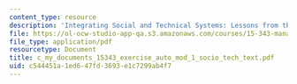 ```yaml
---
content_type: resource
description: 'Integrating Social and Technical Systems: Lessons from the Auto Industry'
file: https://ol-ocw-studio-app-qa.s3.amazonaws.com/courses/15-343-managing-transformations-in-work-organizations-and-society-spring-2002/c544451a1ed647fd3693e1c7299ab4f7_c_my_documents_15343_exercise_auto_mod_1_socio_tech_text.pdf
file_type: application/pdf
resourcetype: Document
title: c_my_documents_15343_exercise_auto_mod_1_socio_tech_text.pdf
uid: c544451a-1ed6-47fd-3693-e1c7299ab4f7
---
```

